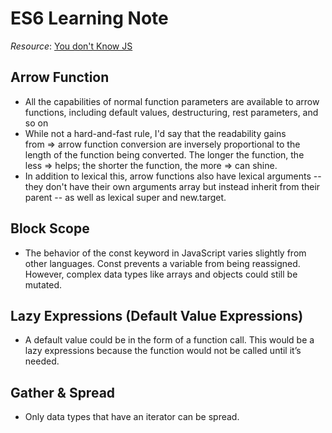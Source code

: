 # ES6 Learning Note
*Resource*: [You don't Know JS](https://github.com/getify/You-Dont-Know-JS/blob/master/es6%20&%20beyond/README.md#you-dont-know-js-es6--beyond)

## Arrow Function ##
* All the capabilities of normal function parameters are available to arrow functions, including default values, destructuring, rest parameters, and so on
* While not a hard-and-fast rule, I'd say that the readability gains from => arrow function conversion are inversely proportional to the length of the function being converted. The longer the function, the less => helps; the shorter the function, the more => can shine.
* In addition to lexical this, arrow functions also have lexical arguments -- they don't have their own arguments array but instead inherit from their parent -- as well as lexical super and new.target.

## Block Scope ##
* The behavior of the const keyword in JavaScript varies slightly from other languages. Const prevents a variable from being reassigned. However, complex data types like arrays and objects could still be mutated.

## Lazy Expressions (Default Value Expressions) ##
* A default value could be in the form of a function call. This would be a lazy expressions because the function would not be called until it’s needed.

## Gather & Spread ##
* Only data types that have an iterator can be spread.
